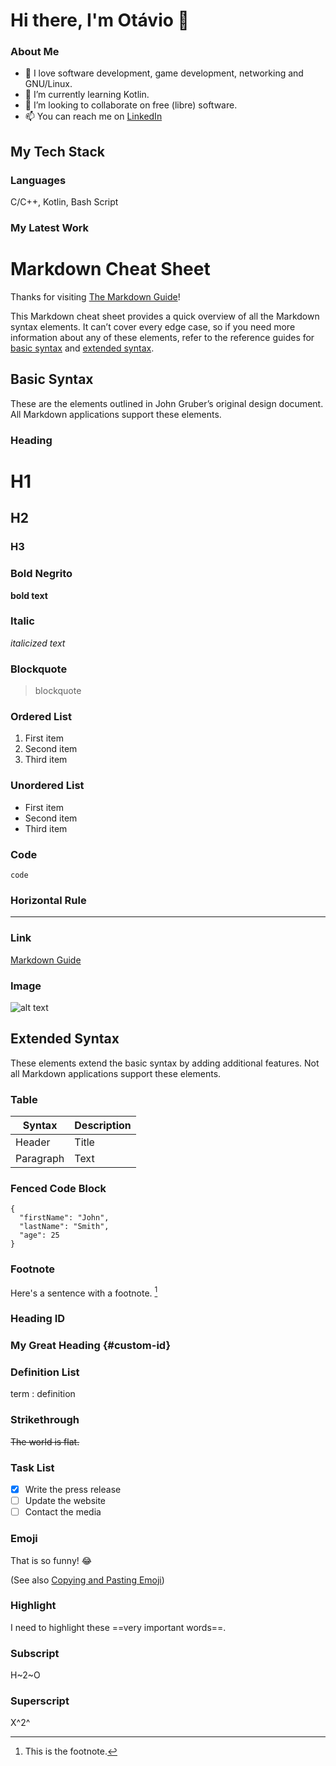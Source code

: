 # Hi there, I'm Otávio 👋
### About Me
<!--
**kkkkseriotavio2/kkkkseriotavio2** is a ✨ _special_ ✨ repository because its `README.md` (this file) appears on your GitHub profile.

- 🔭 I’m currently working on ...
-->

- 👀 I love software development, game development, networking and GNU/Linux.
- 🌱 I’m currently learning Kotlin.
- 👯 I’m looking to collaborate on free (libre) software.
- 📫 You can reach me on [LinkedIn](https://www.linkedin.com/in/lu%C3%ADs-ot%C3%A1vio-raimann-2094b5297/)
<!--
- 🤔 I’m looking for help with ...
- 💬 Ask me about ...
- ⚡ Fun fact: ...
-->

## My Tech Stack

### Languages
C/C++, Kotlin, Bash Script

<!-- #TODO
### Databases


### Version Control


### IDE
VSCodium

### Servers


### Operating System
Windows 7, Linux, Debian 11, Debian 12, Ubuntu 22.04, Android

### Frameworks


### Engines
-->
### My Latest Work

# Markdown Cheat Sheet

Thanks for visiting [The Markdown Guide](https://www.markdownguide.org)!

This Markdown cheat sheet provides a quick overview of all the Markdown syntax elements. It can’t cover every edge case, so if you need more information about any of these elements, refer to the reference guides for [basic syntax](https://www.markdownguide.org/basic-syntax/) and [extended syntax](https://www.markdownguide.org/extended-syntax/).

## Basic Syntax

These are the elements outlined in John Gruber’s original design document. All Markdown applications support these elements.

### Heading

# H1
## H2
### H3

### Bold Negrito

**bold text**

### Italic

*italicized text*

### Blockquote

> blockquote

### Ordered List

1. First item
2. Second item
3. Third item

### Unordered List

- First item
- Second item
- Third item

### Code

`code`

### Horizontal Rule

---

### Link

[Markdown Guide](https://www.markdownguide.org)

### Image

![alt text](https://www.markdownguide.org/assets/images/tux.png)

## Extended Syntax

These elements extend the basic syntax by adding additional features. Not all Markdown applications support these elements.

### Table

| Syntax | Description |
| ----------- | ----------- |
| Header | Title |
| Paragraph | Text |

### Fenced Code Block

```
{
  "firstName": "John",
  "lastName": "Smith",
  "age": 25
}
```

### Footnote

Here's a sentence with a footnote. [^1]

[^1]: This is the footnote.

### Heading ID

### My Great Heading {#custom-id}

### Definition List

term
: definition

### Strikethrough

~~The world is flat.~~

### Task List

- [x] Write the press release
- [ ] Update the website
- [ ] Contact the media

### Emoji

That is so funny! :joy:

(See also [Copying and Pasting Emoji](https://www.markdownguide.org/extended-syntax/#copying-and-pasting-emoji))

### Highlight

I need to highlight these ==very important words==.

### Subscript

H~2~O

### Superscript

X^2^
